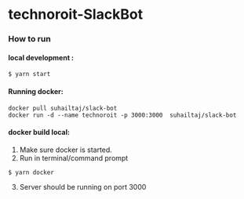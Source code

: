 # technoroit-SlackBot

### How to run

#### local development :
```
$ yarn start
```

#### Running docker:

```
docker pull suhailtaj/slack-bot
docker run -d --name technoroit -p 3000:3000  suhailtaj/slack-bot
```

#### docker build local:
1. Make sure docker is started.
2. Run in terminal/command prompt 
```
$ yarn docker
```
3. Server should be running on port 3000